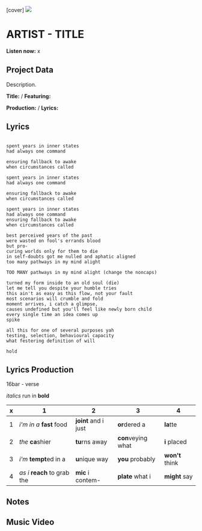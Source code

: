 [cover] ![](57175019_319474918741616_8502199518755923887_n.jpg)

# ARTIST - TITLE

**Listen now:** x

## Project Data

Description.


**Title:**  / **Featuring:** 

**Production:**  / **Lyrics:** 

## Lyrics

```

spent years in inner states
had always one command

ensuring fallback to awake
when circumstances called

spent years in inner states
had always one command

ensuring fallback to awake
when circumstances called

spent years in inner states
had always one command
ensuring fallback to awake
when circumstances called

best perceived years of the past
were wasted on fool's errands blood
but pro-
curing worlds only for them to die
in self-doubts got me nulled and aphatic aligned
too many pathways in my mind alight

TOO MANY pathways in my mind alight (change the noncaps)

turned my form inside to an old soul (die)
let me tell you despite your humble tries 
this ain't as easy as this flow, not your fault
most scenarios will crumble and fold
moment arrives, i catch a glimpse,
causes undefined but you'll feel like newly born child 
every single time an idea comes up
spike

all this for one of several purposes yah
testing, selection, behavioural capacity
what festering definition of will

hold

```

## Lyrics Production

16bar - verse

*italics* run in
**bold**

| x | 1 | 2 | 3 | 4 |
|---|---|---|---|---|
| 1 | *i'm in a* **fast** food | **joint** and i just  | **or**dered a  | **la**tte  |
| 2 | *the* **ca**shier | **tu**rns away  |  **con**veying what |  **i** placed |
| 3 | *i'm* **tempt**ed in a | **u**nique way  |  **you** probably |  **won't** think |
| 4 | *as i* **reach** to grab the |  **mic** i contem-  | **plate** what i | **might** say |

## Notes

## Music Video
